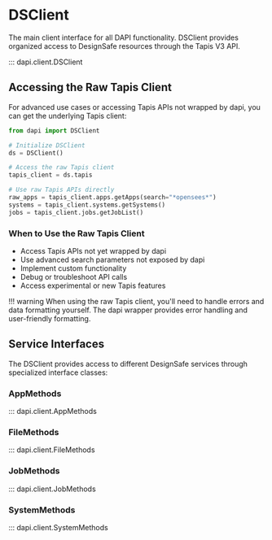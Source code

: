 # DSClient

The main client interface for all DAPI functionality. DSClient provides organized access to DesignSafe resources through the Tapis V3 API.

::: dapi.client.DSClient

## Accessing the Raw Tapis Client

For advanced use cases or accessing Tapis APIs not wrapped by dapi, you can get the underlying Tapis client:

```python
from dapi import DSClient

# Initialize DSClient
ds = DSClient()

# Access the raw Tapis client
tapis_client = ds.tapis

# Use raw Tapis APIs directly
raw_apps = tapis_client.apps.getApps(search="*opensees*")
systems = tapis_client.systems.getSystems()
jobs = tapis_client.jobs.getJobList()
```

### When to Use the Raw Tapis Client

- Access Tapis APIs not yet wrapped by dapi
- Use advanced search parameters not exposed by dapi  
- Implement custom functionality
- Debug or troubleshoot API calls
- Access experimental or new Tapis features

!!! warning
    When using the raw Tapis client, you'll need to handle errors and data formatting yourself. The dapi wrapper provides error handling and user-friendly formatting.

## Service Interfaces

The DSClient provides access to different DesignSafe services through specialized interface classes:

### AppMethods

::: dapi.client.AppMethods

### FileMethods

::: dapi.client.FileMethods

### JobMethods

::: dapi.client.JobMethods

### SystemMethods

::: dapi.client.SystemMethods